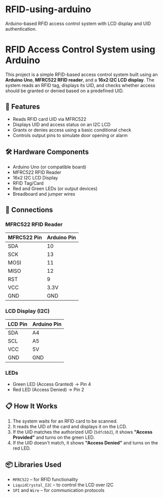 # RFID-using-arduino
Arduino-based RFID access control system with LCD display and UID authentication.
# RFID Access Control System using Arduino

This project is a simple RFID-based access control system built using an **Arduino Uno**, **MFRC522 RFID reader**, and a **16x2 I2C LCD display**. The system reads an RFID tag, displays its UID, and checks whether access should be granted or denied based on a predefined UID.

## 🚀 Features

- Reads RFID card UID via MFRC522
- Displays UID and access status on an I2C LCD
- Grants or denies access using a basic conditional check
- Controls output pins to simulate door opening or alarm

## 🛠️ Hardware Components

- Arduino Uno (or compatible board)
- MFRC522 RFID Reader
- 16x2 I2C LCD Display
- RFID Tag/Card
- Red and Green LEDs (or output devices)
- Breadboard and jumper wires

## 🔌 Connections

### MFRC522 RFID Reader
| MFRC522 Pin | Arduino Pin |
|-------------|-------------|
| SDA         | 10          |
| SCK         | 13          |
| MOSI        | 11          |
| MISO        | 12          |
| RST         | 9           |
| VCC         | 3.3V        |
| GND         | GND         |

### LCD Display (I2C)
| LCD Pin | Arduino Pin |
|---------|-------------|
| SDA     | A4          |
| SCL     | A5          |
| VCC     | 5V          |
| GND     | GND         |

### LEDs
- Green LED (Access Granted) → Pin 4  
- Red LED (Access Denied) → Pin 2  

## 📋 How It Works

1. The system waits for an RFID card to be scanned.
2. It reads the UID of the card and displays it on the LCD.
3. If the UID matches the authorized UID (`5dfcbb2`), it shows **"Access Provided"** and turns on the green LED.
4. If the UID doesn't match, it shows **"Access Denied"** and turns on the red LED.



## 📦 Libraries Used

- `MFRC522` – for RFID functionality  
- `LiquidCrystal_I2C` – to control the LCD over I2C  
- `SPI` and `Wire` – for communication protocols



